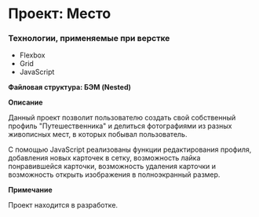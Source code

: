 # Проект: Место

### Технологии, применяемые при верстке

* Flexbox
* Grid
* JavaScript

**Файловая структура: БЭМ (Nested)**

**Описание**

Данный проект позволит пользователю создать свой собственный профиль "Путешественника" и делиться фотографиями
из разных живописных мест, в которых побывал пользователь.

С помощью JavaScript реализованы функции редактирования профиля, добавления новых карточек в сетку, возможность лайка понравившейся карточки, возможность удаления карточки и возможность открыть изображения в полноэкранный размер.

**Примечание**

Проект находится в разработке.